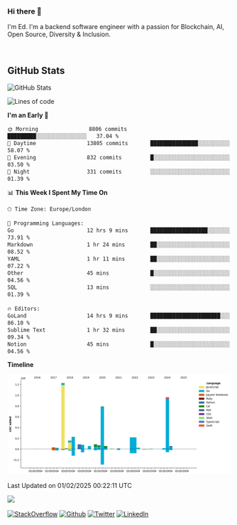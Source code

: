 ### Hi there 👋
 I'm Ed. I'm a backend software engineer with a passion for Blockchain, AI, Open Source, Diversity & Inclusion.

<br />

<h2>GitHub Stats</h2>
<p><img src="https://github-readme-stats.vercel.app/api?username=echarrod&amp;show_icons=true" alt="GitHub Stats"></p>

<!--START_SECTION:waka-->
![Lines of code](https://img.shields.io/badge/From%20Hello%20World%20I%27ve%20Written-4.4%20million%20lines%20of%20code-blue)

**I'm an Early 🐤** 

```text
🌞 Morning                8806 commits        █████████░░░░░░░░░░░░░░░░   37.04 % 
🌆 Daytime                13805 commits       ███████████████░░░░░░░░░░   58.07 % 
🌃 Evening                832 commits         █░░░░░░░░░░░░░░░░░░░░░░░░   03.50 % 
🌙 Night                  331 commits         ░░░░░░░░░░░░░░░░░░░░░░░░░   01.39 % 
```


📊 **This Week I Spent My Time On** 

```text
🕑︎ Time Zone: Europe/London

💬 Programming Languages: 
Go                       12 hrs 9 mins       ██████████████████░░░░░░░   73.91 % 
Markdown                 1 hr 24 mins        ██░░░░░░░░░░░░░░░░░░░░░░░   08.52 % 
YAML                     1 hr 11 mins        ██░░░░░░░░░░░░░░░░░░░░░░░   07.22 % 
Other                    45 mins             █░░░░░░░░░░░░░░░░░░░░░░░░   04.56 % 
SQL                      13 mins             ░░░░░░░░░░░░░░░░░░░░░░░░░   01.39 % 

🔥 Editors: 
GoLand                   14 hrs 9 mins       ██████████████████████░░░   86.10 % 
Sublime Text             1 hr 32 mins        ██░░░░░░░░░░░░░░░░░░░░░░░   09.34 % 
Notion                   45 mins             █░░░░░░░░░░░░░░░░░░░░░░░░   04.56 % 
```

**Timeline**

![Lines of Code chart](https://raw.githubusercontent.com/echarrod/echarrod/main/assets/bar_graph.png)


 Last Updated on 01/02/2025 00:22:11 UTC
<!--END_SECTION:waka-->

![](https://komarev.com/ghpvc/?username=echarrod)

<p>
<a href="https://stackoverflow.com/users/1014632/ech" target="_blank"><img alt="StackOverflow" src="https://img.shields.io/badge/-Stackoverflow-FE7A16?style=for-the-badge&logo=stack-overflow&logoColor=white" /></a> 
<a href="https://github.com/echarrod" target="_blank"><img alt="Github" src="https://img.shields.io/badge/GitHub-%2312100E.svg?&style=for-the-badge&logo=Github&logoColor=white" /></a> 
<a href="https://twitter.com/e_harrod" target="_blank"><img alt="Twitter" src="https://img.shields.io/badge/twitter-%231DA1F2.svg?&style=for-the-badge&logo=twitter&logoColor=white" /></a> 
<a href="https://www.linkedin.com/in/ed-harrod" target="_blank"><img alt="LinkedIn" src="https://img.shields.io/badge/linkedin-%230077B5.svg?&style=for-the-badge&logo=linkedin&logoColor=white" /></a>
